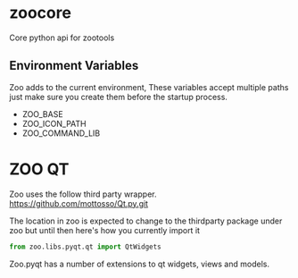 zoocore
=========

Core python api for zootools

## Environment Variables
Zoo adds to the current environment, These variables accept multiple paths just make sure you create them before the
startup process.

- ZOO_BASE
- ZOO_ICON_PATH
- ZOO_COMMAND_LIB


# ZOO QT
Zoo uses the follow third party wrapper.
https://github.com/mottosso/Qt.py.git

The location in zoo is expected to change to the thirdparty package under zoo but until then here's how you currently import it
```python
from zoo.libs.pyqt.qt import QtWidgets
```

Zoo.pyqt has a number of extensions to qt widgets, views and models.
